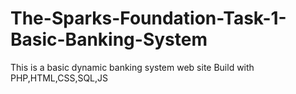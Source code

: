 # The-Sparks-Foundation-Task-1-Basic-Banking-System
This is a basic dynamic banking system web site
Build with PHP,HTML,CSS,SQL,JS

